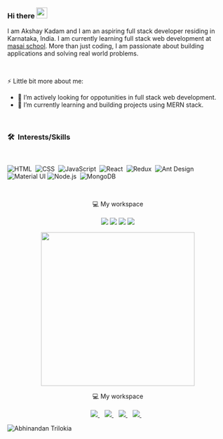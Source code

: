  
### Hi there <img src="https://media.giphy.com/media/hvRJCLFzcasrR4ia7z/giphy.gif" width="25px">

I am Akshay Kadam and I am an aspiring full stack developer residing in Karnataka, India. I am currently learning full stack web development at [masai school](https://www.masaischool.com/). More than just coding, I am passionate about building applications and solving real world problems.

<br/>

⚡ Little bit more about me:

- 👯 I’m actively looking for oppotunities in full stack web development.
- 🌱 I’m currently learning and building projects using MERN stack.
 

<br/>

### 🛠 &nbsp;Interests/Skills

</br>

![HTML](https://img.shields.io/badge/html5%20-%23E34F26.svg?&style=for-the-badge&logo=html5&logoColor=white)&nbsp;
![CSS](https://img.shields.io/badge/css3%20-%231572B6.svg?&style=for-the-badge&logo=css3&logoColor=white)&nbsp;
![JavaScript](https://img.shields.io/badge/javascript%20-%23323330.svg?&style=for-the-badge&logo=javascript&logoColor=%23F7DF1E)&nbsp;
![React](https://img.shields.io/badge/react%20-%2320232a.svg?&style=for-the-badge&logo=react&logoColor=%2361DAFB)&nbsp;
![Redux](https://img.shields.io/badge/redux-%23593d88.svg?&style=for-the-badge&logo=redux&logoColor=white)&nbsp;
![Ant Design](https://img.shields.io/badge/-Ant%20Design-%230170FE?&style=for-the-badge&logo=ant-design&logoColor=white)
![Material UI](https://img.shields.io/badge/material%20ui%20-%230081CB.svg?&style=for-the-badge&logo=material-ui&logoColor=white)
![Node.js](https://img.shields.io/badge/node.js%20-%2343853D.svg?&style=for-the-badge&logo=node.js&logoColor=white)&nbsp;
![MongoDB](https://img.shields.io/badge/MongoDB-%234ea94b.svg?&style=for-the-badge&logo=mongodb&logoColor=white)&nbsp;

 <br/>
 
 
<p align='center'>
  💻 My workspace<br/><br/>
  <img src="https://img.shields.io/badge/windows-%230078D6.svg?&style=for-the-badge&logo=windows&logoColor=white" />
  <img src="https://img.shields.io/badge/intel-core%20i5%2010th-%230071C5.svg?&style=for-the-badge&logo=intel&logoColor=white" />
  <img src="https://img.shields.io/badge/RAM-16GB-%230071C5.svg?&style=for-the-badge&logoColor=white" />
  <img src="https://img.shields.io/badge/nvidia-gtx%201650-%2376B900.svg?&style=for-the-badge&logo=nvidia&logoColor=white" />
</p>


<p align='center'>
  <a href="#"><img src="https://github-readme-stats.vercel.app/api?username=therealdrtroll&show_icons=true&count_private=true&theme=radical" width="350"></a>
</p>

 <p align='center'>
  💻 My workspace<br/>
  <br/>
  <a href="https://twitter.com/sleepingyoda1/">
    <img src="https://img.shields.io/badge/sleepingyoda1-%231DA1F2.svg?&style=for-the-badge&logo=Twitter&logoColor=white" />
  </a>&nbsp;&nbsp;
  <a href="https://www.linkedin.com/in/akshaykadam7991/">
    <img src="https://img.shields.io/badge/linkedin-%230077B5.svg?&style=for-the-badge&logo=linkedin&logoColor=white" />
  </a>&nbsp;&nbsp;
   <a href="https://ar1pperk.medium.com/">
    <img src="https://img.shields.io/badge/Medium-%23000000.svg?&style=for-the-badge&logo=Medium&logoColor=white" />
  </a>&nbsp;&nbsp;
   <a href="https://discord.gg/xv2YmQ6M">
    <img src="https://img.shields.io/badge/drtroll-%237289DA.svg?&style=for-the-badge&logo=discord&logoColor=white" />
  </a>&nbsp;&nbsp;
 </p>


![Abhinandan Trilokia](https://raw.githubusercontent.com/Trilokia/Trilokia/379277808c61ef204768a61bbc5d25bc7798ccf1/bottom_header.svg)
 

